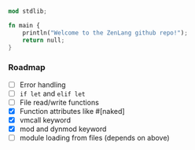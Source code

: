 ```rust
mod stdlib;

fn main {
    println("Welcome to the ZenLang github repo!");
    return null;
}
```
### Roadmap
- [ ] Error handling
- [ ] `if let` and `elif let`
- [ ] File read/write functions
- [x] Function attributes like #[naked]
- [x] vmcall keyword
- [x] mod and dynmod keyword
- [ ] module loading from files (depends on above)
